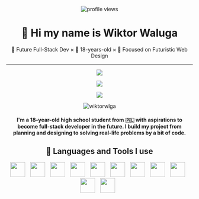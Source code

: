 <p align="center">
  <img src="https://komarev.com/ghpvc/?username=wiktorwlga&label=Profile%20views&color=0e75b6&style=flat" alt="profile views" />
</p>
<h1 align="center"> 🌊 Hi my name is Wiktor Waluga </h1>
<p align="center"> 🧠 Future Full-Stack Dev × 🌱 18-years-old × 🚀 Focused on Futuristic Web Design</p>

---
<p align="center">
<img align="center" src="https://github-readme-stats.vercel.app/api?username=wiktorwlga&show_icons=true&theme=github_dark" /> 
</p>
<p align="center">
<img align"center" src="https://github-readme-streak-stats-eight.vercel.app/?user=wiktorwlga&theme=github-dark-blue&card_width=500" />
</p>

<p align="center"> 
  <img align"center" src="https://github-readme-stats.vercel.app/api/top-langs/?username=wiktorwlga&show_icons=true&theme=github_dark" />
</p>
<p align="center">
  <img align="center" src="https://github-trophies.vercel.app/?username=wiktorwlga&column=8&theme=algolia&rank=SECRET,SSS,SS,S,AAA,AA,A,B,C" alt="wiktorwlga" />
</p>
<h4 align="center">
I'm a 18-year-old high school student from 🇵🇱 with aspirations to become full-stack developer in the future. I build my project from planning and designing to solving real-life problems by a bit of code.
</h4>
<h2 align="center">📘 Languages and Tools I use</h2>
<p align="center">
<img width="40px" style="padding-right: 10px;" src="https://cdn.jsdelivr.net/gh/devicons/devicon/icons/html5/html5-plain.svg" />
<img width="40px" style="padding-right: 10px;" src="https://cdn.jsdelivr.net/gh/devicons/devicon/icons/css3/css3-plain.svg" />
<img width="40px" style="padding-right: 10px;" src="https://cdn.jsdelivr.net/gh/devicons/devicon/icons/javascript/javascript-plain.svg"/>
<img width="40px" style="padding-right: 10px;" src="https://cdn.jsdelivr.net/gh/devicons/devicon/icons/typescript/typescript-plain.svg"/>
<img width="40px" style="padding-right: 10px;" src="https://cdn.jsdelivr.net/gh/devicons/devicon/icons/react/react-original.svg" />
<img width="40px" style="padding-right: 10px;" src="https://cdn.jsdelivr.net/gh/devicons/devicon/icons/linux/linux-original.svg" />
<img width="40px" style="padding-right: 10px;" src="https://cdn.jsdelivr.net/gh/devicons/devicon/icons/bash/bash-original.svg" />
<img width="40px" style="padding-right: 10px;" src="https://cdn.jsdelivr.net/gh/devicons/devicon/icons/nodejs/nodejs-original.svg" />
<img width="40px" style="padding-right: 10px;" src="https://cdn.jsdelivr.net/gh/devicons/devicon/icons/python/python-plain.svg" />
<img width="40px" style="padding-right: 10px;" src="https://cdn.jsdelivr.net/gh/devicons/devicon/icons/git/git-original.svg" />
<img width="40px" style="padding-right: 10px;" src="https://cdn.jsdelivr.net/gh/devicons/devicon/icons/github/github-original.svg" />
</p>
